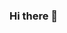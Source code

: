 ### Hi there 👋

<!--
**ravinadhamani/ravinadhamani** is a ✨ _special_ ✨ repository because its `README.md` (this file) appears on your GitHub profile.

Here are some ideas to get you started:

- 🔭 I’m currently working on ...
- 🌱 I’m currently learning Reactjs
- 👯 I’m looking to collaborate on few open source projects built primarily in Reactjs
- 🤔 I’m looking for help with Redux library
- 💬 Ask me about Frontend development (Html5, Css3, Javascript, Reactjs)
- 📫 How to reach me: ravinadhamani01@gmail.com
- ⚡ Fun fact: I like ranking blogs on top page on Google.
-->
